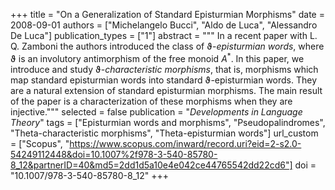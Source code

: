+++
title = "On a Generalization of Standard Episturmian Morphisms"
date = 2008-09-01
authors = ["Michelangelo Bucci", "Aldo de Luca", "Alessandro De Luca"]
publication_types = ["1"]
abstract = """
In a recent paper with L. Q. Zamboni the authors introduced the class of
ϑ-*episturmian words*, where ϑ is an involutory antimorphism of the free monoid
*A*<sup>*</sup>. In this paper, we introduce and study
ϑ-*characteristic morphisms*, that is, morphisms which map standard episturmian
words into standard ϑ-episturmian words. They are a natural extension of
standard episturmian morphisms. The main result of the paper is a
characterization of these morphisms when they are injective."""
selected = false
publication = "*Developments in Language Theory*"
tags = ["Episturmian words and morphisms", "Pseudopalindromes", "Theta-characteristic morphisms", "Theta-episturmian words"]
url_custom = ["Scopus", "https://www.scopus.com/inward/record.uri?eid=2-s2.0-54249112448&doi=10.1007%2f978-3-540-85780-8_12&partnerID=40&md5=2dd1d5a10e4e042ce44765542dd22cd6"]
doi = "10.1007/978-3-540-85780-8_12"
+++
